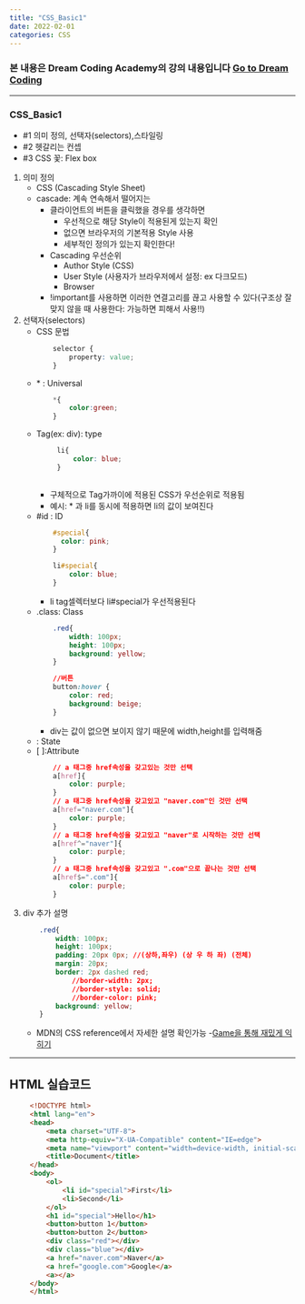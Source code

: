 ```yaml
---
title: "CSS_Basic1"
date: 2022-02-01 
categories: CSS
---
```

### 본 내용은 Dream Coding Academy의 강의 내용입니다 [Go to Dream Coding][dreamCodingLink]  

[dreamCodingLink]:  https://academy.dream-coding.com "Go Dream Coding"
- - - 
### CSS_Basic1
- \#1 의미 정의, 선택자(selectors),스타일링
- \#2 헷갈리는 컨셉
- \#3 CSS 꽃: Flex box
1. 의미 정의
     - CSS (Cascading Style Sheet)
     - cascade: 계속 연속해서 떨어지는 
        - 클라이언트의 버튼을 클릭했을 경우를 생각하면 
            - 우선적으로 해당 Style이 적용된게 있는지 확인
            - 없으면 브라우저의 기본적용 Style 사용
            - 세부적인 정의가 있는지 확인한다!
        - Cascading 우선순위
            - Author Style (CSS)
            - User Style (사용자가 브라우저에서 설정: ex 다크모드)
            - Browser
        - !important를 사용하면 이러한 연결고리를 끊고 사용할 수 있다(구조상 잘 맞지 않을 때 사용한다: 가능하면 피해서 사용!!)
2. 선택자(selectors)
    - CSS 문법
        ```CSS
            selector {
                property: value;
            }
        ```    
    - \* : Universal
        ```CSS
            *{
                color:green;
            }
        ```
    - Tag(ex: div): type
       ```CSS
            li{
                color: blue;
            }
            
        ```
        - 구체적으로 Tag가까이에 적용된 CSS가 우선순위로 적용됨
        - 예시: * 과 li를 동시에 적용하면 li의 값이 보여진다
    - \#id : ID
        ```CSS
            #special{
              color: pink;      
            }

            li#special{
                color: blue;
            }
        ```  
        - li tag셀렉터보다 li#special가 우선적용된다  
    - \.class: Class
        ```CSS
            .red{
                width: 100px;
                height: 100px;
                background: yellow;
            }

            //버튼 
            button:hover {
                color: red;
                background: beige;
            }
        ```
        - div는 값이 없으면 보이지 않기 때문에 width,height를 입력해줌
    - \: State
    - \[ ]:Attribute
        ```CSS
            // a 태그중 href속성을 갖고있는 것만 선택
            a[href]{
                color: purple;
            }
            // a 태그중 href속성을 갖고있고 "naver.com"인 것만 선택
            a[href="naver.com"]{
                color: purple;
            }
            // a 태그중 href속성을 갖고있고 "naver"로 시작하는 것만 선택
            a[href^="naver"]{
                color: purple;
            }
            // a 태그중 href속성을 갖고있고 ".com"으로 끝나는 것만 선택
            a[href$=".com"]{
                color: purple;
            }
        ```
3. div 추가 설명
    ```CSS
        .red{
            width: 100px;
            height: 100px;
            padding: 20px 0px; //(상하,좌우) (상 우 하 좌) (전체)
            margin: 20px;
            border: 2px dashed red;
                //border-width: 2px;
                //border-style: solid;
                //border-color: pink;
            background: yellow;
        }
    ```
    - MDN의 CSS reference에서 자세한 설명 확인가능
    -[Game을 통해 재밌게 익히기](https://flukeout.github.io, "Game link")
 - - -
 
## HTML 실습코드
```HTML
     <!DOCTYPE html>
     <html lang="en">
     <head>
         <meta charset="UTF-8">
         <meta http-equiv="X-UA-Compatible" content="IE=edge">
         <meta name="viewport" content="width=device-width, initial-scale=1.0">
         <title>Document</title>
     </head>
     <body>
         <ol>
             <li id="special">First</li>
             <li>Second</li>
         </ol>
         <h1 id="special">Hello</h1>
         <button>button 1</button>
         <button>button 2</button>
         <div class="red"></div>
         <div class="blue"></div>
         <a href="naver.com">Naver</a>
         <a href="google.com">Google</a>
         <a></a>
     </body>
     </html>
```
